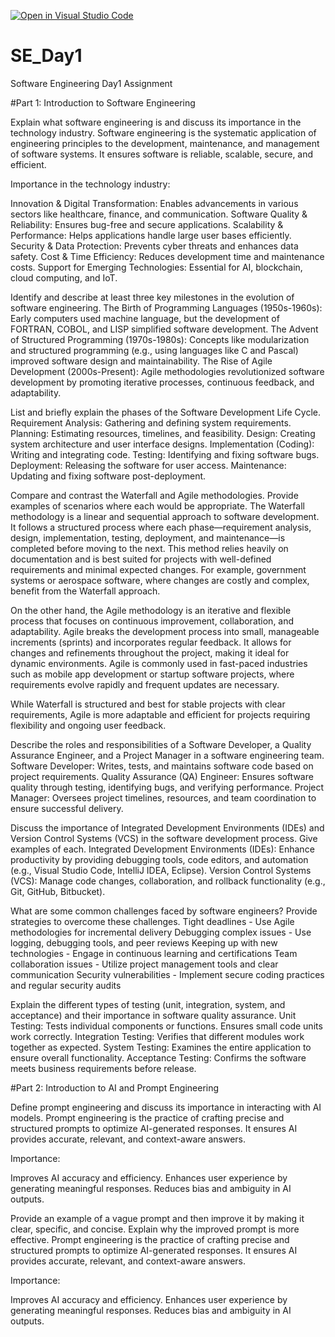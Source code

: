 [![Open in Visual Studio Code](https://classroom.github.com/assets/open-in-vscode-2e0aaae1b6195c2367325f4f02e2d04e9abb55f0b24a779b69b11b9e10269abc.svg)](https://classroom.github.com/online_ide?assignment_repo_id=18365575&assignment_repo_type=AssignmentRepo)
# SE_Day1
Software Engineering Day1 Assignment

#Part 1: Introduction to Software Engineering

Explain what software engineering is and discuss its importance in the technology industry.
Software engineering is the systematic application of engineering principles to the development, maintenance, and management of software systems. It ensures software is reliable, scalable, secure, and efficient.

Importance in the technology industry:

Innovation & Digital Transformation: Enables advancements in various sectors like healthcare, finance, and communication.
Software Quality & Reliability: Ensures bug-free and secure applications.
Scalability & Performance: Helps applications handle large user bases efficiently.
Security & Data Protection: Prevents cyber threats and enhances data safety.
Cost & Time Efficiency: Reduces development time and maintenance costs.
Support for Emerging Technologies: Essential for AI, blockchain, cloud computing, and IoT.

Identify and describe at least three key milestones in the evolution of software engineering.
The Birth of Programming Languages (1950s-1960s): Early computers used machine language, but the development of FORTRAN, COBOL, and LISP simplified software development.
The Advent of Structured Programming (1970s-1980s): Concepts like modularization and structured programming (e.g., using languages like C and Pascal) improved software design and maintainability.
The Rise of Agile Development (2000s-Present): Agile methodologies revolutionized software development by promoting iterative processes, continuous feedback, and adaptability.

List and briefly explain the phases of the Software Development Life Cycle.
Requirement Analysis: Gathering and defining system requirements.
Planning: Estimating resources, timelines, and feasibility.
Design: Creating system architecture and user interface designs.
Implementation (Coding): Writing and integrating code.
Testing: Identifying and fixing software bugs.
Deployment: Releasing the software for user access.
Maintenance: Updating and fixing software post-deployment.

Compare and contrast the Waterfall and Agile methodologies. Provide examples of scenarios where each would be appropriate.
The Waterfall methodology is a linear and sequential approach to software development. It follows a structured process where each phase—requirement analysis, design, implementation, testing, deployment, and maintenance—is completed before moving to the next. This method relies heavily on documentation and is best suited for projects with well-defined requirements and minimal expected changes. For example, government systems or aerospace software, where changes are costly and complex, benefit from the Waterfall approach.

On the other hand, the Agile methodology is an iterative and flexible process that focuses on continuous improvement, collaboration, and adaptability. Agile breaks the development process into small, manageable increments (sprints) and incorporates regular feedback. It allows for changes and refinements throughout the project, making it ideal for dynamic environments. Agile is commonly used in fast-paced industries such as mobile app development or startup software projects, where requirements evolve rapidly and frequent updates are necessary.

While Waterfall is structured and best for stable projects with clear requirements, Agile is more adaptable and efficient for projects requiring flexibility and ongoing user feedback.

Describe the roles and responsibilities of a Software Developer, a Quality Assurance Engineer, and a Project Manager in a software engineering team.
Software Developer: Writes, tests, and maintains software code based on project requirements.
Quality Assurance (QA) Engineer: Ensures software quality through testing, identifying bugs, and verifying performance.
Project Manager: Oversees project timelines, resources, and team coordination to ensure successful delivery.


Discuss the importance of Integrated Development Environments (IDEs) and Version Control Systems (VCS) in the software development process. Give examples of each.
Integrated Development Environments (IDEs): Enhance productivity by providing debugging tools, code editors, and automation (e.g., Visual Studio Code, IntelliJ IDEA, Eclipse).
Version Control Systems (VCS): Manage code changes, collaboration, and rollback functionality (e.g., Git, GitHub, Bitbucket).

What are some common challenges faced by software engineers? Provide strategies to overcome these challenges.
Tight deadlines	- Use Agile methodologies for incremental delivery
Debugging complex issues	- Use logging, debugging tools, and peer reviews
Keeping up with new technologies	- Engage in continuous learning and certifications
Team collaboration issues	- Utilize project management tools and clear communication
Security vulnerabilities	- Implement secure coding practices and regular security audits


Explain the different types of testing (unit, integration, system, and acceptance) and their importance in software quality assurance.
Unit Testing: Tests individual components or functions. Ensures small code units work correctly.
Integration Testing: Verifies that different modules work together as expected.
System Testing: Examines the entire application to ensure overall functionality.
Acceptance Testing: Confirms the software meets business requirements before release.


#Part 2: Introduction to AI and Prompt Engineering


Define prompt engineering and discuss its importance in interacting with AI models.
Prompt engineering is the practice of crafting precise and structured prompts to optimize AI-generated responses. It ensures AI provides accurate, relevant, and context-aware answers.

Importance:

Improves AI accuracy and efficiency.
Enhances user experience by generating meaningful responses.
Reduces bias and ambiguity in AI outputs.

Provide an example of a vague prompt and then improve it by making it clear, specific, and concise. Explain why the improved prompt is more effective.
Prompt engineering is the practice of crafting precise and structured prompts to optimize AI-generated responses. It ensures AI provides accurate, relevant, and context-aware answers.

Importance:

Improves AI accuracy and efficiency.
Enhances user experience by generating meaningful responses.
Reduces bias and ambiguity in AI outputs.
